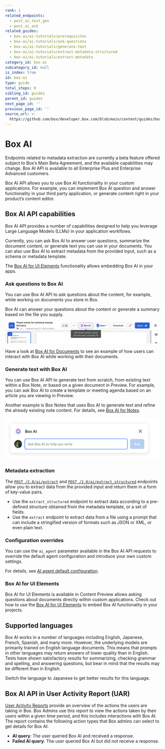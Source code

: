 ```yaml
---
rank: 1
related_endpoints:
  - post_ai_text_gen
  - post_ai_ask
related_guides:
  - box-ai/ai-tutorials/prerequisites
  - box-ai/ai-tutorials/ask-questions
  - box-ai/ai-tutorials/generate-text
  - box-ai/ai-tutorials/extract-metadata-structured
  - box-ai/ai-tutorials/extract-metadata
category_id: box-ai
subcategory_id: null
is_index: true
id: box-ai
type: guide
total_steps: 0
sibling_id: guides
parent_id: guides
next_page_id: ''
previous_page_id: ''
source_url: >-
  https://github.com/box/developer.box.com/blob/main/content/guides/box-ai/index.md
---
```

# Box AI

<Message type="notice">

Endpoints related to metadata extraction are currently a beta feature offered subject to Box’s Main Beta Agreement, and the available capabilities may change. Box AI API is available to all Enterprise Plus and Enterprise Advanced customers.

</Message>

Box AI API allows you to use Box AI
functionality
in your custom applications. For example, you can
implement Box AI question and answer
functionality in your third party application,
or generate content right in
your product’s content editor.

## Box AI API capabilities

Box AI API provides a number of capabilities
designed to help you leverage Large Language Models (LLMs)
in your application workflows.

Currently, you can ask Box AI to answer
user questions, summarize the document content,
or generate text you can use in your documents.
You can also use Box AI to extract metadata from the
provided input, such as a schema or metadata template.

The [Box AI for UI Elements][boxaielement] functionality
allows embedding Box AI in your apps.

### Ask questions to Box AI

You can use Box AI API to ask questions about
the content, for example, while working
on documents you store in Box.

Box AI can answer your questions about the
content or generate a summary based on the
file you supply.

![box ai in documents](./images/box-ai-in-doc.png)

Have a look at [Box AI for Documents][boxaidocs]
to see an example of how users can interact
with Box AI while
working with their documents.

### Generate text with Box AI

You can use Box AI API to generate text
from scratch, from existing text within a Box Note, or
based on a given document in Preview.
For example, you can ask Box AI to create a template
or meeting agenda based on an article you are viewing in
Preview.

Another example is Box Notes that uses Box AI
to generate text
and refine the already existing note content.
For details, see [Box AI for Notes][boxainotes].

![box ai in notes](./images/box-ai-in-notes.png)

### Metadata extraction

The [`POST /2.0/ai/extract`][extract] and [`POST /2.0/ai/extract_structured`][extract-structured] endpoints allow you to extract data from the provided input and return them in a form of key-value pairs.

* Use the `extract_structured` endpoint to extract data according to a pre-defined structure obtained from the metadata template, or a set of fields.
* Use the `extract` endpoint to extract data from a file using a prompt that can include a stringified version of formats such as JSON or XML, or even plain text.

### Configuration overrides

You can use the `ai_agent` parameter available in the Box AI API requests to override the default agent configuration and introduce your own custom settings.

For details, see [AI agent default configuration][agent-default].

### Box AI for UI Elements

Box AI for UI Elements is available in Content Preview
allows asking questions about documents directly
within custom applications.
Check out how to use the [Box AI for UI Elements][boxaielement]
to embed Box AI functionality in your projects.

<!--alex ignore-->

## Supported languages

Box AI works in a number of languages including
English, Japanese, French, Spanish, and many more.
However, the underlying models are primarily
trained on English language documents. This means
that prompts in other languages may return answers
of lower quality than in English. Tests have shown
satisfactory results for summarizing, checking grammar
and spelling, and answering questions, but bear in mind
that the results may be different than in English.

<Message type="tip">

Switch the language to Japanese to get
better results for this language.

</Message>

## Box AI API in User Activity Report (UAR)

[User Activity Reports][uar] provide an overview of the actions the users are taking in Box. Box Admins use this report to view the actions taken by their users within a given time period, and this includes interactions with Box AI. The report contains the following action types that Box admins can select to get details for Box AI:

* **AI query**: The user queried Box AI and received a response.
* **Failed AI query**: The user queried Box AI but did not receive a response.

[boxainotes]: https://support.box.com/hc/en-us/articles/22198577315347-Box-AI-for-Notes
[boxaidocs]: https://support.box.com/hc/en-us/articles/22158484213267-Box-AI-for-Documents
[boxaielement]: g://embed/ui-elements/preview#box-ai-ui-element
[uar]: https://support.box.com/hc/en-us/articles/4415012490387-User-Activity-Report
[agent-default]: g://box-ai/ai-agents/get-agent-default-config
[extract]: e://post_ai_extract
[extract-structured]: e://post_ai_extract_structured